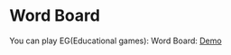 # Word Board

You can play EG(Educational games): Word Board: [Demo](https://countnico.github.io/WordBoard/)
